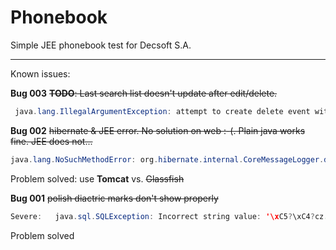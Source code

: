# Phonebook
Simple JEE phonebook test for Decsoft S.A.

---
Known issues:

**Bug 003**
~~**TODO**: Last search list doesn't update after edit/delete.~~
 ```java
  java.lang.IllegalArgumentException: attempt to create delete event with null entity
 ```

**Bug 002**
~~hibernate & JEE error. No solution on web :-(. Plain java works fine. JEE does not...~~
 ```java
 java.lang.NoSuchMethodError: org.hibernate.internal.CoreMessageLogger.debugf(Ljava/lang/String;I)V
 ```
 Problem solved: use **Tomcat** vs. ~~Glassfish~~

**Bug 001**
~~polish diactric marks don't show properly~~
 ```java
 Severe:   java.sql.SQLException: Incorrect string value: '\xC5?\xC4?cz...' for column 'firstname' at row 1
 ```
 Problem solved
